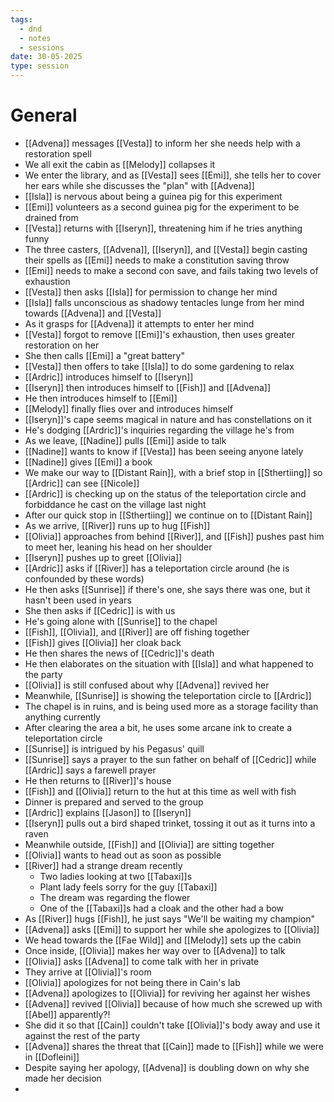 ```yaml
---
tags:
  - dnd
  - notes
  - sessions
date: 30-05-2025
type: session
---
```

# General
- [[Advena]] messages [[Vesta]] to inform her she needs help with a restoration spell
- We all exit the cabin as [[Melody]] collapses it
- We enter the library, and as [[Vesta]] sees [[Emi]], she tells her to cover her ears while she discusses the "plan" with [[Advena]]
- [[Isla]] is nervous about being a guinea pig for this experiment
- [[Emi]] volunteers as a second guinea pig for the experiment to be drained from
- [[Vesta]] returns with [[Iseryn]], threatening him if he tries anything funny
- The three casters, [[Advena]], [[Iseryn]], and [[Vesta]] begin casting their spells as [[Emi]] needs to make a constitution saving throw
- [[Emi]] needs to make a second con save, and fails taking two levels of exhaustion
- [[Vesta]] then asks [[Isla]] for permission to change her mind
- [[Isla]] falls unconscious as shadowy tentacles lunge from her mind towards [[Advena]] and [[Vesta]]
- As it grasps for [[Advena]] it attempts to enter her mind
- [[Vesta]] forgot to remove [[Emi]]'s exhaustion, then uses greater restoration on her
- She then calls [[Emi]] a "great battery"
- [[Vesta]] then offers to take [[Isla]] to do some gardening to relax
- [[Ardric]] introduces himself to [[Iseryn]]
- [[Iseryn]] then introduces himself to [[Fish]] and [[Advena]]
- He then introduces himself to [[Emi]]
- [[Melody]] finally flies over and introduces himself
- [[Iseryn]]'s cape seems magical in nature and has constellations on it
- He's dodging [[Ardric]]'s inquiries regarding the village he's from
- As we leave, [[Nadine]] pulls [[Emi]] aside to talk
- [[Nadine]] wants to know if [[Vesta]] has been seeing anyone lately
- [[Nadine]] gives [[Emi]] a book
- We make our way to [[Distant Rain]], with a brief stop in [[Sthertiing]] so [[Ardric]] can see [[Nicole]]
- [[Ardric]] is checking up on the status of the teleportation circle and forbiddance he cast on the village last night
- After our quick stop in [[Sthertiing]] we continue on to [[Distant Rain]]
- As we arrive, [[River]] runs up to hug [[Fish]]
- [[Olivia]] approaches from behind [[River]], and [[Fish]] pushes past him to meet her, leaning his head on her shoulder
- [[Iseryn]] pushes up to greet [[Olivia]]
- [[Ardric]] asks if [[River]] has a teleportation circle around (he is confounded by these words)
- He then asks [[Sunrise]] if there's one, she says there was one, but it hasn't been used in years
- She then asks if [[Cedric]] is with us
- He's going alone with [[Sunrise]] to the chapel
- [[Fish]], [[Olivia]], and [[River]] are off fishing together
- [[Fish]] gives [[Olivia]] her cloak back
- He then shares the news of [[Cedric]]'s death
- He then elaborates on the situation with [[Isla]] and what happened to the party
- [[Olivia]] is still confused about why [[Advena]] revived her
- Meanwhile, [[Sunrise]] is showing the teleportation circle to [[Ardric]]
- The chapel is in ruins, and is being used more as a storage facility than anything currently
- After clearing the area a bit, he uses some arcane ink to create a teleportation circle
- [[Sunrise]] is intrigued by his Pegasus' quill
- [[Sunrise]] says a prayer to the sun father on behalf of [[Cedric]] while [[Ardric]] says a farewell prayer
- He then returns to [[River]]'s house
- [[Fish]] and [[Olivia]] return to the hut at this time as well with fish
- Dinner is prepared and served to the group
- [[Ardric]] explains [[Jason]] to [[Iseryn]]
- [[Iseryn]] pulls out a bird shaped trinket, tossing it out as it turns into a raven
- Meanwhile outside, [[Fish]] and [[Olivia]] are sitting together
- [[Olivia]] wants to head out as soon as possible
- [[River]] had a strange dream recently
	- Two ladies looking at two [[Tabaxi]]s
	- Plant lady feels sorry for the guy [[Tabaxi]]
	- The dream was regarding the flower
	- One of the [[Tabaxi]]s had a cloak and the other had a bow
- As [[River]] hugs [[Fish]], he just says "We'll be waiting my champion"
- [[Advena]] asks [[Emi]] to support her while she apologizes to [[Olivia]]
- We head towards the [[Fae Wild]] and [[Melody]] sets up the cabin
- Once inside, [[Olivia]] makes her way over to [[Advena]] to talk
- [[Olivia]] asks [[Advena]] to come talk with her in private
- They arrive at [[Olivia]]'s room
- [[Olivia]] apologizes for not being there in Cain's lab
- [[Advena]] apologizes to [[Olivia]] for reviving her against her wishes
- [[Advena]] revived [[Olivia]] because of how much she screwed up with [[Abel]] apparently?!
- She did it so that [[Cain]] couldn't take [[Olivia]]'s body away and use it against the rest of the party
- [[Advena]] shares the threat that [[Cain]] made to [[Fish]] while we were in [[Dofleini]]
- Despite saying her apology, [[Advena]] is doubling down on why she made her decision
- 